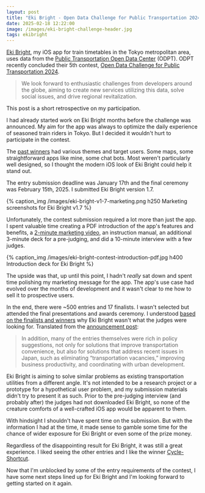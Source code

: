 ```yaml
---
layout: post
title: "Eki Bright - Open Data Challenge for Public Transportation 2024 Entry"
date: 2025-02-18 12:22:00
image: /images/eki-bright-challenge-header.jpg
tags: ekibright
---
```


[Eki Bright](https://twocentstudios.com/2024/07/27/eki-bright-tokyo-area-train-timetables/), my iOS app for train timetables in the Tokyo metropolitan area, uses data from the [Public Transportation Open Data Center](https://www.odpt.org/) (ODPT). ODPT recently concluded their 5th contest, [Open Data Challenge for Public Transportation 2024](https://challenge2024.odpt.org/index-e.html).

> We look forward to enthusiastic challenges from developers around the globe, aiming to create new services utilizing this data, solve social issues, and drive regional revitalization.

This post is a short retrospective on my participation.

I had already started work on Eki Bright months before the challenge was announced. My aim for the app was always to optimize the daily experience of seasoned train riders in Tokyo. But I decided it wouldn't hurt to participate in the contest.

The [past winners](https://challenge2024.odpt.org/index-e.html#:~:text=Data%20Challenge%202024-,Past%20Grand%20Prizes,-1st%0ATokyo%20Trains) had various themes and target users. Some maps, some straightforward apps like mine, some chat bots. Most weren't particularly well designed, so I thought the modern iOS look of Eki Bright could help it stand out.

The entry submission deadline was January 17th and the final ceremony was February 15th, 2025. I submitted Eki Bright version 1.7.

{% caption_img /images/eki-bright-v1-7-marketing.png h250 Marketing screenshots for Eki Bright v1.7 %}

Unfortunately, the contest submission required a lot more than just the app. I spent valuable time creating a PDF introduction of the app's features and benefits, a [2-minute marketing video](https://youtu.be/YBhdSvepFB0), an instruction manual, an additional 3-minute deck for a pre-judging, and did a 10-minute interview with a few judges.

{% caption_img /images/eki-bright-contest-introduction-pdf.jpg h400 Introduction deck for Eki Bright %}

The upside was that, up until this point, I hadn't *really* sat down and spent time polishing my marketing message for the app. The app's use case had evolved over the months of development and it wasn't clear to me how to sell it to prospective users.

In the end, there were ~500 entries and 17 finalists. I wasn't selected but attended the final presentations and awards ceremony. I understood [based on the finalists and winners](https://challenge2024.odpt.org/award.html) why Eki Bright wasn't what the judges were looking for. Translated from the [announcement post](https://www.odpt.org/2025/02/17/%e3%80%8c%e5%85%ac%e5%85%b1%e4%ba%a4%e9%80%9a%e3%82%aa%e3%83%bc%e3%83%97%e3%83%b3%e3%83%87%e3%83%bc%e3%82%bf%e3%83%81%e3%83%a3%e3%83%ac%e3%83%b3%e3%82%b82024-powered-by-project-links-%e3%80%8d/):

> In addition, many of the entries themselves were rich in policy suggestions, not only for solutions that improve transportation convenience, but also for solutions that address recent issues in Japan, such as eliminating “transportation vacancies,” improving business productivity, and coordinating with urban development.

Eki Bright is aiming to solve similar problems as existing transportation utilities from a different angle. It's not intended to be a research project or a prototype for a hypothetical user problem, and my submission materials didn't try to present it as such. Prior to the pre-judging interview (and probably after) the judges had not downloaded Eki Bright, so none of the creature comforts of a well-crafted iOS app would be apparent to them.

With hindsight I shouldn't have spent time on the submission. But with the information I had at the time, it made sense to gamble some time for the chance of wider exposure for Eki Bright or even some of the prize money.

Regardless of the disappointing result for Eki Bright, it was still a great experience. I liked seeing the other entries and I like the winner  [Cycle-Shortcut](https://nishikata-tokotoko.github.io/cycle-shortcut-map/).

Now that I'm unblocked by some of the entry requirements of the contest, I have some next steps lined up for Eki Bright and I'm looking forward to getting started on it again.
